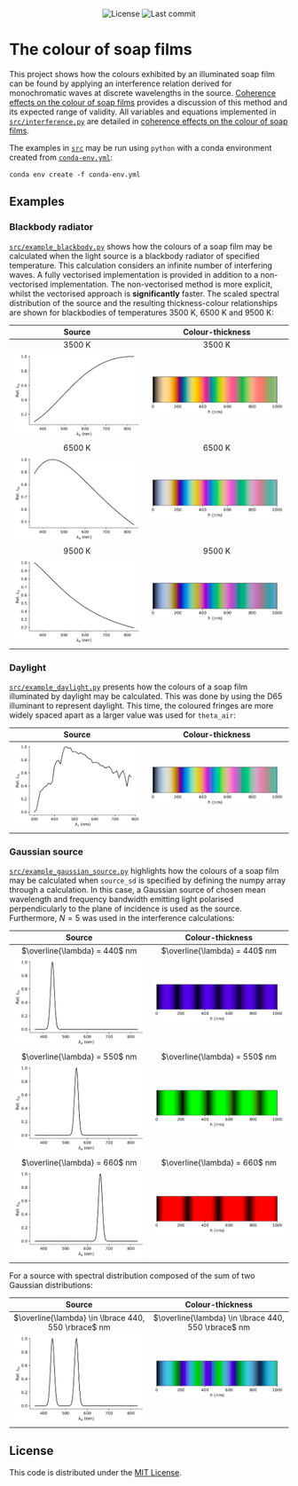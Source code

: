 <div align="center">

![License](https://img.shields.io/github/license/navlalli/colour-soap-films?color=%2307aaeb&label=License&style=for-the-badge)
![Last commit](https://img.shields.io/github/last-commit/navlalli/colour-soap-films?style=for-the-badge)

</div>

# The colour of soap films

This project shows how the colours exhibited by an illuminated soap film can be found by applying an interference relation derived for monochromatic waves at discrete wavelengths in the source. [Coherence effects on the colour of soap films]() provides a discussion of this method and its expected range of validity. All variables and equations implemented in [`src/interference.py`](src/interference.py) are detailed in [coherence effects on the colour of soap films]().

The examples in [`src`](src) may be run using `python` with a conda environment created from [`conda-env.yml`](conda-env.yml):
```
conda env create -f conda-env.yml
```

## Examples

### Blackbody radiator
[`src/example_blackbody.py`](src/example_blackbody.py) shows how the colours of a soap film may be calculated when the light source is a blackbody radiator of specified temperature. This calculation considers an infinite number of interfering waves. A fully vectorised implementation is provided in addition to a non-vectorised implementation. The non-vectorised method is more explicit, whilst the vectorised approach is **significantly** faster. The scaled spectral distribution of the source and the resulting thickness-colour relationships are shown for blackbodies of temperatures 3500 K, 6500 K and 9500 K:

| Source | Colour-thickness |
| :---: | :---: |
| 3500 K | 3500 K |
| ![Source for 3500 K](img/source_body3500K.svg) | ![Thickness-colour for 3500 K](img/thickness_colour_body3500K.svg) |
| 6500 K | 6500 K |
| ![Source for 6500 K](img/source_body6500K.svg) | ![Thickness-colour for 6500 K](img/thickness_colour_body6500K.svg) |
| 9500 K | 9500 K |
| ![Source for 9500 K](img/source_body9500K.svg) | ![Thickness-colour for 9500 K](img/thickness_colour_body9500K.svg) |

### Daylight 
[`src/example_daylight.py`](src/example_daylight.py) presents how the colours of a soap film illuminated by daylight may be calculated. This was done by using the D65 illuminant to represent daylight. This time, the coloured fringes are more widely spaced apart as a larger value was used for `theta_air`:

| Source | Colour-thickness |
| :---: | :---: |
| ![Source for daylight](img/source_daylight.svg) | ![Thickness-colour for daylight](./img/thickness_colour_daylight.svg) |

### Gaussian source 
[`src/example_gaussian_source.py`](src/example_gaussian_source.py) highlights how the colours of a soap film may be calculated when `source_sd` is specified by defining the numpy array through a calculation. In this case, a Gaussian source of chosen mean wavelength and frequency bandwidth emitting light polarised perpendicularly to the plane of incidence is used as the source. Furthermore, $N = 5$ was used in the interference calculations:

| Source | Colour-thickness |
| :---: | :---: |
| $\overline{\lambda} = 440$ nm | $\overline{\lambda} = 440$ nm |
| ![Gaussian source with mean wavelength at 440 nm](./img/source_mean440nm0.015.svg) | ![Thickness-colour for Gaussian source with mean wavelength at 440 nm](./img/thickness_colour_mean440nm0.015.svg) |
| $\overline{\lambda} = 550$ nm | $\overline{\lambda} = 550$ nm |
| ![Gaussian source with mean wavelength at 550 nm](./img/source_mean550nm0.015.svg) | ![Thickness-colour for Gaussian source with mean wavelength at 550 nm](./img/thickness_colour_mean550nm0.015.svg) |
| $\overline{\lambda} = 660$ nm | $\overline{\lambda} = 660$ nm |
| ![Gaussian source with mean wavelength at 660 nm](./img/source_mean660nm0.015.svg) | ![Thickness-colour for Gaussian source with mean wavelength at 660 nm](./img/thickness_colour_mean660nm0.015.svg) |

For a source with spectral distribution composed of the sum of two Gaussian distributions:

| Source | Colour-thickness |
| :---: | :---: |
| $\overline{\lambda} \in \lbrace 440, 550 \rbrace$ nm | $\overline{\lambda} \in \lbrace 440, 550 \rbrace$ nm |
| ![Sourced comprised of the sum of two Gaussians, centred at 440 and 550 nm](./img/source_double_gaussian_440_550nm.svg) | ![Sourced comprised of the sum of two Gaussians, centred at 440 and 550 nm](./img/thickness_colour_double_gaussian_440_550nm.svg) |


## License

This code is distributed under the [MIT License](LICENSE).
